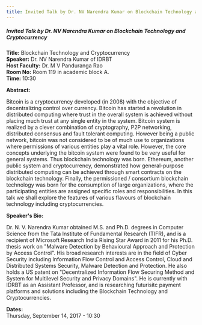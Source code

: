 ```yaml
---
title: Invited Talk by Dr. NV Narendra Kumar on Blockchain Technology and Cryptocurrency
---
```


##### **Invited Talk by Dr. NV Narendra Kumar on Blockchain Technology and Cryptocurrency**
**Title:** Blockchain Technology and Cryptocurrency  
**Speaker:** Dr. NV Narendra Kumar of IDRBT  
**Host Faculty:** Dr. M V Panduranga Rao  
**Room No:** Room 119 in academic block A.  
**Time:** 10:30
 
**Abstract:**

Bitcoin is a cryptocurrency developed (in 2008) with the objective of decentralizing control over currency. Bitcoin has started a revolution in distributed computing where trust in the overall system is achieved without placing much trust at any single entity in the system. Bitcoin system is realized by a clever combination of cryptography, P2P networking, distributed consensus and fault tolerant computing. However being a public network, bitcoin was not considered to be of much use to organizations where permissions of various entities play a vital role. However, the core concepts underlying the bitcoin system were found to be very useful for general systems. Thus blockchain technology was born. Ethereum, another public system and cryptocurrency, demonstrated how general-purpose distributed computing can be achieved through smart contracts on the blockchain technology. Finally, the permissioned / consortium blockchain technology was born for the consumption of large organizations, where the participating entities are assigned specific roles and responsibilities. In this talk we shall explore the features of various flavours of blockchain technology including cryptocurrencies.

**Speaker's Bio:**

Dr. N. V. Narendra Kumar obtained M.S. and Ph.D. degrees in Computer Science from the Tata Institute of Fundamental Research (TIFR), and is a recipient of Microsoft Research India Rising Star Award in 2011 for his Ph.D. thesis work on "Malware Detection by Behavioural Approach and Protection by Access Control". His broad research interests are in the field of Cyber Security including Information Flow Control and Access Control, Cloud and Distributed Systems Security, Malware Detection and Protection. He also holds a US patent on "Decentralized Information Flow Securing Method and System for Multilevel Security and Privacy Domains". He is currently with IDRBT as an Assistant Professor, and is researching futurisitc payment platforms and solutions including the Blockchain Technology and Cryptocurrencies.

**Dates:**  
Thursday, September 14, 2017 - 10:30